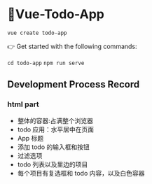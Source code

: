 # 📕Vue-Todo-App 

`vue create todo-app`

👉 Get started with the following commands:

`cd todo-app`
`npm run serve`

## Development Process Record

### html part

- 整体的容器:占满整个浏览器
- todo 应用：水平居中在页面
- App 标题
- 添加 todo 的输入框和按钮
- 过滤选项
- todo 列表以及里边的项目
- 每个项目有复选框和 todo 内容，以及白色容器
